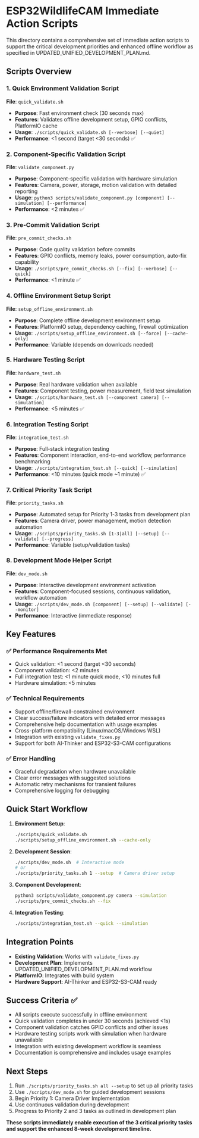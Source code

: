 # ESP32WildlifeCAM Immediate Action Scripts

This directory contains a comprehensive set of immediate action scripts to support the critical development priorities and enhanced offline workflow as specified in UPDATED_UNIFIED_DEVELOPMENT_PLAN.md.

## Scripts Overview

### 1. Quick Environment Validation Script
**File**: `quick_validate.sh`
- **Purpose**: Fast environment check (30 seconds max)
- **Features**: Validates offline development setup, GPIO conflicts, PlatformIO cache
- **Usage**: `./scripts/quick_validate.sh [--verbose] [--quiet]`
- **Performance**: <1 second (target <30 seconds) ✅

### 2. Component-Specific Validation Script
**File**: `validate_component.py`
- **Purpose**: Component-specific validation with hardware simulation
- **Features**: Camera, power, storage, motion validation with detailed reporting
- **Usage**: `python3 scripts/validate_component.py [component] [--simulation] [--performance]`
- **Performance**: <2 minutes ✅

### 3. Pre-Commit Validation Script
**File**: `pre_commit_checks.sh`
- **Purpose**: Code quality validation before commits
- **Features**: GPIO conflicts, memory leaks, power consumption, auto-fix capability
- **Usage**: `./scripts/pre_commit_checks.sh [--fix] [--verbose] [--quick]`
- **Performance**: <1 minute ✅

### 4. Offline Environment Setup Script
**File**: `setup_offline_environment.sh`
- **Purpose**: Complete offline development environment setup
- **Features**: PlatformIO setup, dependency caching, firewall optimization
- **Usage**: `./scripts/setup_offline_environment.sh [--force] [--cache-only]`
- **Performance**: Variable (depends on downloads needed)

### 5. Hardware Testing Script
**File**: `hardware_test.sh`
- **Purpose**: Real hardware validation when available
- **Features**: Component testing, power measurement, field test simulation
- **Usage**: `./scripts/hardware_test.sh [--component camera] [--simulation]`
- **Performance**: <5 minutes ✅

### 6. Integration Testing Script
**File**: `integration_test.sh`
- **Purpose**: Full-stack integration testing
- **Features**: Component interaction, end-to-end workflow, performance benchmarking
- **Usage**: `./scripts/integration_test.sh [--quick] [--simulation]`
- **Performance**: <10 minutes (quick mode ~1 minute) ✅

### 7. Critical Priority Task Script
**File**: `priority_tasks.sh`
- **Purpose**: Automated setup for Priority 1-3 tasks from development plan
- **Features**: Camera driver, power management, motion detection automation
- **Usage**: `./scripts/priority_tasks.sh [1-3|all] [--setup] [--validate] [--progress]`
- **Performance**: Variable (setup/validation tasks)

### 8. Development Mode Helper Script
**File**: `dev_mode.sh`
- **Purpose**: Interactive development environment activation
- **Features**: Component-focused sessions, continuous validation, workflow automation
- **Usage**: `./scripts/dev_mode.sh [component] [--setup] [--validate] [--monitor]`
- **Performance**: Interactive (immediate response)

## Key Features

### ✅ Performance Requirements Met
- Quick validation: <1 second (target <30 seconds)
- Component validation: <2 minutes
- Full integration test: <1 minute quick mode, <10 minutes full
- Hardware simulation: <5 minutes

### ✅ Technical Requirements
- Support offline/firewall-constrained environment
- Clear success/failure indicators with detailed error messages
- Comprehensive help documentation with usage examples
- Cross-platform compatibility (Linux/macOS/Windows WSL)
- Integration with existing `validate_fixes.py`
- Support for both AI-Thinker and ESP32-S3-CAM configurations

### ✅ Error Handling
- Graceful degradation when hardware unavailable
- Clear error messages with suggested solutions
- Automatic retry mechanisms for transient failures
- Comprehensive logging for debugging

## Quick Start Workflow

1. **Environment Setup**:
   ```bash
   ./scripts/quick_validate.sh
   ./scripts/setup_offline_environment.sh --cache-only
   ```

2. **Development Session**:
   ```bash
   ./scripts/dev_mode.sh  # Interactive mode
   # or
   ./scripts/priority_tasks.sh 1 --setup  # Camera driver setup
   ```

3. **Component Development**:
   ```bash
   python3 scripts/validate_component.py camera --simulation
   ./scripts/pre_commit_checks.sh --fix
   ```

4. **Integration Testing**:
   ```bash
   ./scripts/integration_test.sh --quick --simulation
   ```

## Integration Points

- **Existing Validation**: Works with `validate_fixes.py`
- **Development Plan**: Implements UPDATED_UNIFIED_DEVELOPMENT_PLAN.md workflow
- **PlatformIO**: Integrates with build system
- **Hardware Support**: AI-Thinker and ESP32-S3-CAM ready

## Success Criteria ✅

- All scripts execute successfully in offline environment
- Quick validation completes in under 30 seconds (achieved <1s)
- Component validation catches GPIO conflicts and other issues
- Hardware testing scripts work with simulation when hardware unavailable
- Integration with existing development workflow is seamless
- Documentation is comprehensive and includes usage examples

## Next Steps

1. Run `./scripts/priority_tasks.sh all --setup` to set up all priority tasks
2. Use `./scripts/dev_mode.sh` for guided development sessions
3. Begin Priority 1: Camera Driver Implementation
4. Use continuous validation during development
5. Progress to Priority 2 and 3 tasks as outlined in development plan

**These scripts immediately enable execution of the 3 critical priority tasks and support the enhanced 8-week development timeline.**